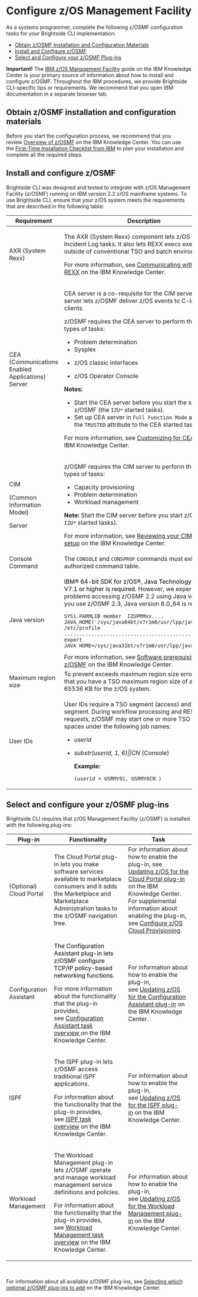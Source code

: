 # Configure z/OS Management Facility

As a systems programmer, complete the following z/OSMF configuration
tasks for your Brightside CLI implementation:

  - [Obtain z/OSMF Installation and Configuration Materials](#obtain-zosmf-installation-and-configuration-materials)
  - [Install and Configure z/OSMF](cli-configzosmf.md#install-and-configure-zosmf)  
  - [Select and Configure your z/OSMF Plug-ins](#select-and-configure-your-zosmf-plug-ins)

**Important!** The [IBM z/OS Management
Facility](https://www.ibm.com/support/knowledgecenter/en/SSLTBW_2.2.0/com.ibm.zos.v2r2.izu/izu.htm)
guide on the IBM Knowledge Center is your primary source of information about how to install and configure z/OSMF. Throughout the IBM procedures, we provide Brightside CLI-specific tips or requirements. We recommend that you open IBM documentation in a separate browser tab.

## Obtain z/OSMF installation and configuration materials

Before you start the configuration process, we recommend that you
review [Overview of z/OSMF](https://www.ibm.com/support/knowledgecenter/en/SSLTBW_2.2.0/com.ibm.zos.v2r2.izua300/IZUHPINFO_OverviewMain.htm) on
the IBM Knowledge Center. You can use the [First-Time
Installation Checklist from
IBM](https://www.ibm.com/support/knowledgecenter/en/SSLTBW_2.2.0/com.ibm.zos.v2r2.izua300/IZUHPINFO_Checklist.htm) to
plan your installation and complete all the required
steps. 

## Install and configure z/OSMF

Brightside CLI was designed and tested to integrate with z/OS Management Facility (z/OSMF) running on IBM version 2.2 z/OS mainframe systems. To use Brightside CLI, ensure that your z/OS system meets the requirements that are described in the following table:

<div class="table-wrap">

<table>
<thead>
<tr class="header">
<th>Requirement</th>
<th>Description</th>
<th> </th>
</tr>
</thead>
<tbody>
<tr class="odd">
<td><span>AXR (System Rexx)</span></td>
<td><p>The AXR (System Rexx) component lets z/OS perform Incident Log tasks. It also lets REXX execs execute outside of conventional TSO and batch environments.</p>
<p>For more information, see <a href="https://www.ibm.com/support/knowledgecenter/en/SSLTBW_2.2.0/com.ibm.zos.v2r2.ieag100/m3modaxr.htm" class="external-link">Communicating with System REXX</a> on the IBM Knowledge Center.</p></td>
<td> </td>
</tr>
<tr class="even">
<td>CEA (Communications Enabled Applications)  Server</td>
<td><div class="content-wrapper">
<p>CEA server is a co-requisite for the CIM server. The CEA server lets z/OSMF deliver z/OS events to C-language clients.</p>
<p>z/OSMF requires the CEA server to perform the following types of tasks:</p>
<ul>
<li>Problem determination</li>
<li>Sysplex</li>
<li><p>z/OS classic interfaces</p></li>
<li><p>z/OS Operator Console<br />
</p></li>
</ul>
</div>
<div class="confluence-information-macro confluence-information-macro-note">
<span class="aui-icon aui-icon-small aui-iconfont-warning confluence-information-macro-icon"></span>
<div class="confluence-information-macro-body">
<p><strong>Notes:</strong></p>
<ul>
<li>Start the CEA server before you start the start z/OSMF (the <code>IZU*</code> started tasks).</li>
<li>Set up CEA server in <code>Full Function Mode</code> and assign the <code>TRUSTED</code> attribute to the CEA started task.</li>
</ul>
</div>
</div>
<p><span>For more information, see </span><a href="https://www.ibm.com/support/knowledgecenter/en/SSLTBW_2.2.0/com.ibm.zos.v2r2.e0zb100/custcea.htm" class="external-link">Customizing for CEA</a><span> on the IBM Knowledge Center.</span></p></td>
<td> </td>
</tr>
<tr class="odd">
<td>CIM
<div class="WordSection1">
<p>(Common Information Model) </p>
</div>
Server</td>
<td><div class="content-wrapper">
<p>z/OSMF requires the CIM server to perform the following types of tasks:</p>
<ul>
<li>Capacity provisioning</li>
<li>Problem determination</li>
<li>Workload management</li>
</ul>
<div class="confluence-information-macro confluence-information-macro-note">
<span class="aui-icon aui-icon-small aui-iconfont-warning confluence-information-macro-icon"></span>
<div class="confluence-information-macro-body">
<strong>Note:</strong> Start the CIM server before you start z/OSMF (the <code>IZU*</code> started tasks).
</div>
</div>
<p>For more information, see <a href="https://www.ibm.com/support/knowledgecenter/SSLTBW_2.2.0/com.ibm.zos.v2r2.izua300/IZUHPINFO_AdditionalCIMStepsForZOS.htm" class="external-link">Reviewing your CIM server setup</a> on the IBM Knowledge Center.</p>
</div></td>
<td> </td>
</tr>
<tr class="even">
<td>Console Command</td>
<td>The <code>CONSOLE</code> and <code>CONSPROF</code> commands must exist in the authorized command table.</td>
<td> </td>
</tr>
<tr class="odd">
<td>Java version</td>
<td><div class="content-wrapper">
<p>I<span style="color: rgb(0,0,0);">BM® 64-bit SDK for z/OS®, Java Technology Edition V7.1 or higher is required. </span>However, we experienced problems accessing z/OSMF 2.2 using Java version 8. If you use z/OSMF 2.3, Java version 8.0_64 is required.</p>
<div class="code panel caCodePanel">
<div class="codeContent panelContent">
<pre class="ca-code-default"><code>SYS1.PARMLIB member  IZUPRMxx.... JAVA_HOME(&#39;/sys/java64bt/v7r1m0/usr/lpp/java/J7.1_64&#39;
/etc/profile ............................................... export JAVA_HOME=/sys/java31bt/v7r1m0/usr/lpp/java/J7.1</code></pre>
</div>
</div>
For more information, see <a href="https://www.ibm.com/support/knowledgecenter/en/SSLTBW_2.2.0/com.ibm.zos.v2r2.izua300/IZUHPINFO_SoftwarePrereqs.htm" class="external-link">Software prerequisites for z/OSMF</a> on the IBM Knowledge Center.
</div></td>
<td> </td>
</tr>
<tr class="even">
<td>Maximum region size</td>
<td>To prevent exceeds maximum region size errors, ensure that you have a TSO maximum region size of at least 65536 KB for the z/OS system.</td>
<td> </td>
</tr>
<tr class="odd">
<td>User IDs</td>
<td><div class="content-wrapper">
<p>User IDs require a TSO segment (access) and an OMVS segment. During workflow processing and REST API requests, z/OSMF may start one or more TSO address spaces under the following job names:</p>
<ul>
<li><em>userid</em></li>
<li><p><em>substr(userid, 1, 6)||CN</em> (Console)</p>
<p><strong>Example:</strong></p>
<div class="code panel caCodePanel">
<div class="codeContent panelContent">
<pre class="ca-code-default"><code>(userid = USRMY01, USRMY0CN )</code></pre>
</div>
</div></li>
</ul>
</div></td>
<td> </td>
</tr>
</tbody>
</table>

</div>

## Select and configure your z/OSMF plug-ins

Brightside CLI requires that z/OS Management Facility (z/OSMF) is
installed with the following plug-ins:

<div class="table-wrap">

<table>
<thead>
<tr class="header">
<th>Plug-in</th>
<th>Functionality</th>
<th>Task</th>
</tr>
</thead>
<tbody>
<tr class="odd">
<td>(Optional) Cloud Portal</td>
<td>The Cloud Portal plug-in lets you make software services available to marketplace consumers and it adds the Marketplace and Marketplace Administration tasks to the z/OSMF navigation tree.</td>
<td>For information about how to enable the plug-in, see <a href="https://www.ibm.com/support/knowledgecenter/en/SSLTBW_2.2.0/com.ibm.zos.v2r2.izua300/izuconfig_CloudProvPortalSetup.htm" class="external-link">Updating z/OS for the Cloud Portal plug-in</a> on the IBM Knowledge Center. For supplemental information about enabling the plug-in, see <a href="433363264.html">Configure z/OS Cloud Provisioning</a>.</td>
</tr>
<tr class="even">
<td>Configuration Assistant</td>
<td><p><span style="color: rgb(0,0,0);">The Configuration Assistant plug-in lets z/OSMF configure TCP/IP policy-based networking functions.</span></p>
<p>For more information about the functionality that the plug-in provides, see <a href="https://www.ibm.com/support/knowledgecenter/SSLTBW_2.2.0/com.ibm.zos.v2r2.izua300/IZUHPINFO_OverviewConfigurationAssistant.htm" class="external-link">Configuration Assistant task overview </a>on the IBM Knowledge Center.</p></td>
<td>For information about how to enable the plug-in, see <a href="https://www.ibm.com/support/knowledgecenter/SSLTBW_2.2.0/com.ibm.zos.v2r2.izua300/IZUHPINFO_ConfigAssistSetup.htm" class="external-link">Updating z/OS for the Configuration Assistant plug-in</a> on the IBM Knowledge Center.</td>
</tr>
<tr class="odd">
<td>ISPF</td>
<td><p>The ISPF plug-in lets z/OSMF access traditional ISPF applications.</p>
<p>For information about the functionality that the plug-in provides, see <a href="https://www.ibm.com/support/knowledgecenter/SSLTBW_2.2.0/com.ibm.zos.v2r2.izua300/IZUHPINFO_OverviewISPF.htm" class="external-link">ISPF task overview</a> on the IBM Knowledge Center.</p></td>
<td>For information about how to enable the plug-in, see <a href="https://www.ibm.com/support/knowledgecenter/en/SSLTBW_2.2.0/com.ibm.zos.v2r2.izua300/IZUHPINFO_ISPFPluginSetup.htm" class="external-link">Updating z/OS for the ISPF plug-in</a> on the IBM Knowledge Center.</td>
</tr>
<tr class="even">
<td>Workload Management</td>
<td><p>The Workload Management plug-in lets z/OSMF operate and manage workload management service definitions and policies.</p>
<p>For information about the functionality that the plug-in provides, see <a href="https://www.ibm.com/support/knowledgecenter/SSLTBW_2.2.0/com.ibm.zos.v2r2.izua300/IZUHPINFO_OverviewWorkloadManagement.htm" class="external-link">Workload Management task overview</a> on the IBM Knowledge Center.</p></td>
<td>For information about how to enable the plug-in, see <a href="https://www.ibm.com/support/knowledgecenter/SSLTBW_2.2.0/com.ibm.zos.v2r2.izua300/IZUHPINFO_AuthorizingUsersToWLM.htm" class="external-link">Updating z/OS for the Workload Management plug-in</a> on the IBM Knowledge Center.</td>
</tr>
</tbody>
</table>

</div>

 

For information about all available z/OSMF plug-ins, see [Selecting
which optional z/OSMF plug-ins to
add](https://www.ibm.com/support/knowledgecenter/en/SSLTBW_2.2.0/com.ibm.zos.v2r2.izua300/IZUHPINFO_PluginsPlanning.htm) on
the IBM Knowledge Center.
